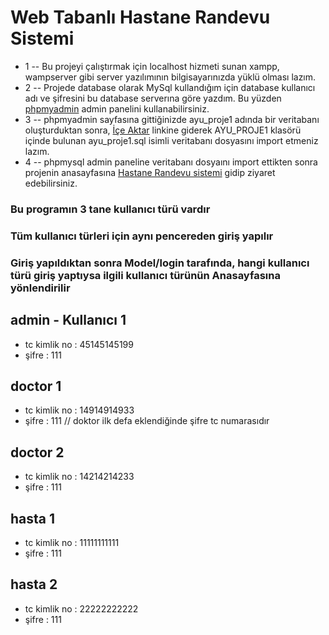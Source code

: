 # Web Tabanlı Hastane Randevu Sistemi

- 1 -- Bu projeyi çalıştırmak için localhost hizmeti sunan xampp, wampserver gibi server yazılımının bilgisayarınızda yüklü olması lazım.
- 2 -- Projede database olarak MySql kullandığım için database kullanıcı adı ve şifresini bu database serverına göre yazdım. Bu yüzden [phpmyadmin](http://localhost/phpmyadmin/) admin panelini kullanabilirsiniz. 
- 3 -- phpmyadmin sayfasına gittiğinizde ayu_proje1 adında bir veritabanı oluşturduktan sonra, [İçe Aktar](http://localhost/phpmyadmin/index.php?route=/server/import) linkine giderek AYU_PROJE1 klasörü içinde bulunan ayu_proje1.sql isimli veritabanı dosyasını import etmeniz lazım.
- 4 -- phpmysql admin paneline veritabanı dosyaını import ettikten sonra projenin anasayfasına [Hastane Randevu sistemi](http://localhost/AYU_PROJE1/) gidip ziyaret edebilirsiniz.


### Bu programın 3 tane kullanıcı türü vardır
### Tüm kullanıcı türleri için aynı pencereden giriş yapılır 
### Giriş yapıldıktan sonra Model/login tarafında, hangi kullanıcı türü giriş yaptıysa ilgili kullanıcı türünün Anasayfasına yönlendirilir

## admin - Kullanıcı 1 
- tc kimlik no : 45145145199
- şifre : 111


## doctor 1
- tc kimlik no : 14914914933
- şifre : 111   // doktor ilk defa eklendiğinde şifre tc numarasıdır

## doctor 2
- tc kimlik no : 14214214233
- şifre : 111

## hasta 1 
- tc kimlik no : 11111111111
- şifre : 111

## hasta 2 
- tc kimlik no : 22222222222
- şifre : 111